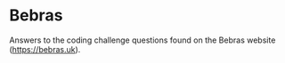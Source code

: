 # Bebras
Answers to the coding challenge questions found on the Bebras website (https://bebras.uk).
